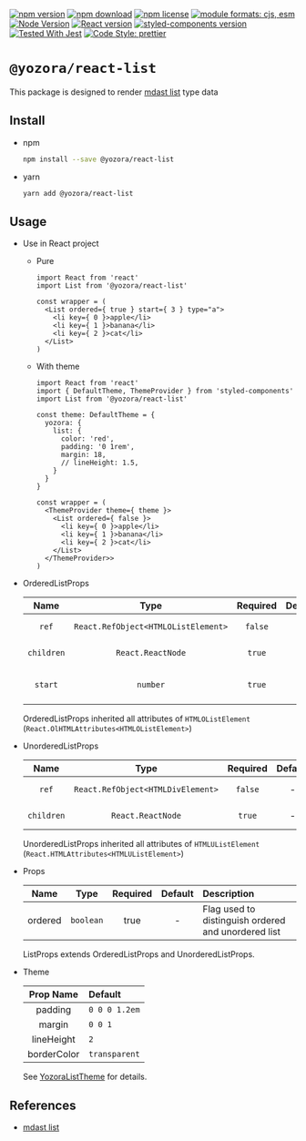 [![npm version](https://img.shields.io/npm/v/@yozora/react-list.svg)](https://www.npmjs.com/package/@yozora/react-list)
[![npm download](https://img.shields.io/npm/dm/@yozora/react-list.svg)](https://www.npmjs.com/package/@yozora/react-list)
[![npm license](https://img.shields.io/npm/l/@yozora/react-list.svg)](https://www.npmjs.com/package/@yozora/react-list)
[![module formats: cjs, esm](https://img.shields.io/badge/module_formats-cjs%2C%20esm-green.svg)](#install)
[![Node Version](https://img.shields.io/node/v/@yozora/react-list)](https://github.com/nodejs/node)
[![React version](https://img.shields.io/npm/dependency-version/@yozora/react-list/peer/react)](https://github.com/facebook/react)
[![styled-components version](https://img.shields.io/npm/dependency-version/@yozora/react-list/peer/styled-components)](https://github.com/styled-components/styled-components)
[![Tested With Jest](https://img.shields.io/badge/tested_with-jest-9c465e.svg)](https://github.com/facebook/jest)
[![Code Style: prettier](https://img.shields.io/badge/code_style-prettier-ff69b4.svg?style=flat-square)](https://github.com/prettier/prettier)


# `@yozora/react-list`

This package is designed to render [mdast list][] type data


## Install

* npm

  ```bash
  npm install --save @yozora/react-list
  ```

* yarn

  ```bash
  yarn add @yozora/react-list
  ```

## Usage
  * Use in React project

    - Pure

      ```tsx
      import React from 'react'
      import List from '@yozora/react-list'

      const wrapper = (
        <List ordered={ true } start={ 3 } type="a">
          <li key={ 0 }>apple</li>
          <li key={ 1 }>banana</li>
          <li key={ 2 }>cat</li>
        </List>
      )
      ```

    - With theme

      ```tsx
      import React from 'react'
      import { DefaultTheme, ThemeProvider } from 'styled-components'
      import List from '@yozora/react-list'

      const theme: DefaultTheme = {
        yozora: {
          list: {
            color: 'red',
            padding: '0 1rem',
            margin: 18,
            // lineHeight: 1.5,
          }
        }
      }

      const wrapper = (
        <ThemeProvider theme={ theme }>
          <List ordered={ false }>
            <li key={ 0 }>apple</li>
            <li key={ 1 }>banana</li>
            <li key={ 2 }>cat</li>
          </List>
        </ThemeProvider>>
      )
      ```

  * OrderedListProps

     Name       | Type                                | Required  | Default | Description
    :----------:|:---------------------------------:|:---------:|:-------:|:-------------
     `ref`      | `React.RefObject<HTMLOListElement>` | `false`   | -       | Forwarded ref callback
     `children` | `React.ReactNode`                   | `true`    | -       | OrderedList content
     `start`    | `number`                            | `true`    | -       | OrderedList start number

    OrderedListProps inherited all attributes of `HTMLOListElement` (`React.OlHTMLAttributes<HTMLOListElement>`)

  * UnorderedListProps

     Name       | Type                              | Required  | Default | Description
    :----------:|:---------------------------------:|:---------:|:-------:|:-------------
     `ref`      | `React.RefObject<HTMLDivElement>` | `false`   | -       | Forwarded ref callback
     `children` | `React.ReactNode`                 | `true`    | -       | UnorderedList content

    UnorderedListProps inherited all attributes of `HTMLUListElement` (`React.HTMLAttributes<HTMLUListElement>`)

  * Props

     Name       | Type      | Required  | Default | Description
    :----------:|:---------:|:---------:|:-------:|:-------------
     ordered    | `boolean` | true      | -       | Flag used  to distinguish ordered and unordered list

    ListProps extends OrderedListProps and UnorderedListProps.

  * Theme

     Prop Name    | Default
    :------------:|:--------------
     padding      | `0 0 0 1.2em`
     margin       | `0 0 1`
     lineHeight   | `2`
     borderColor  | `transparent`

    See [YozoraListTheme][] for details.


## References

  - [mdast list][]


[mdast list]: https://github.com/syntax-tree/mdast#list
[YozoraListTheme]: https://github.com/guanghechen/yozora-react/blob/master/packages/list/src/theme.ts
